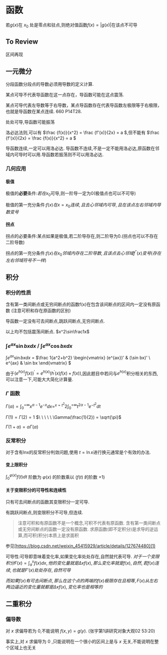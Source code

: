 # 函数

若$g(x)$在 $x_0$ 处是零点和驻点,则绝对值函数$f(x) = |g(x)|$在该点不可导

## To Review

区间再现

## 一元微分

分段函数分段点的导数必须用导数的定义计算.

某点可导不代表导函数在这一点存在，导函数可能在这点震荡.

某点可导代表左导数等于右导数，某点导函数存在代表导函数左极限等于右极限，也就是导函数在某点连续. 660 P14T28.

处处可导,导函数可能振荡

洛必达法则,可以有 $\frac {f(x)}{x^2} = \frac {f'(x)}{2x} = a $,但不能有 $\frac {f'(x)}{2x} = \frac {f(x)}{x^2} = a $

导函数连续,一定可以用洛必达. 导函数不连续,不是一定不能用洛必达,原函数在邻域内可导时可以用.导函数若振荡则不可以用洛必达.

### 几何应用

#### 极值

极值的**必要**条件:$若在x_0$可导,则一阶导一定为0(极值点也可以不可导)

极值的第一充分条件:$f(x)在x=x_0连续,且去心邻域内可导,且在该点左右邻域内导数变号$

#### 拐点

拐点的必要条件:某点如果是极值,若二阶导存在,则二阶导为0.(拐点也可以不存在二阶导数)

拐点的第一充分条件:$f(x)在x_0邻域内存在二阶导数,且该点去心邻域f^{''}(x)变号(存在左右邻域符号不一样)$

## 积分

### 积分的性质

含有第一类间断点或无穷间断点的函数f(x)在包含该间断点的区间内一定没有原函数 (注意可积和存在原函数的区别)

导函数一定没有可去间断点,跳跃间断点,无穷间断点.

以上均不包括震荡间断点. $x^2\sin\frac1x$

### $\int e^{ax}\sin bxdx$ / $\int e^{ax}\cos bxdx$ 

$\int e^{ax}\sin bx dx$ = 
$\frac 1{a^2+b^2}
\begin{vmatrix}
(e^{ax})' & (\sin bx)' \\
e^{ax} & \sin bx
\end{vmatrix}
$

由于$(e^{h(x)}f(x))^{'} = e^{h(x)}(h^{'}(x)f(x)+f(x))$,因此题目中若问与$e^{h(x)}$积分相关的东西,可以注意一下,可能大大简化计算量.

### $\Gamma$ 函数

$\Gamma(\alpha) = \int_{0}^{+\infty} x^{\alpha-1}e^{-x}dx =^{x=t^2}2\int_{0}^{+\infty} t^{2\alpha-1}e^{-t^2}dt$

$\Gamma(1) = \Gamma(2) = 1$ $\ \ \ \ \ \Gamma(\frac{1}{2}) = \sqrt{\pi}$

$\Gamma(1+\alpha) = \alpha\Gamma(\alpha)$

### 反常积分

对于含有lnx的反常积分判敛问题,使用 $t=\ln x$进行换元通常是个有效的办法.

#### 变上限积分

$\int_{0}^{\varphi(x)} f(t) dt$ 阶数为 $\varphi(x)$ 的阶数乘以 $(f(t)$ 的阶数 $+1)$

#### 关于变限积分的可导性和连续性

只有可去间断点的函数其变限积分一定可导.

有跳跃间断点,则变限积分不可导,但连续.

> 注意可积和有原函数不是一个概念,可积不代表有原函数.
> 含有第一类间断点或无穷间断点的函数一定没有原函数.
> 求原函数(即不定积分)是求导的逆运算,而可积(积分)本质上是求面积

参见[https://blog.csdn.net/weixin_45415929/article/details/127674480](1)

可导性:可导即意味着变化率,如果变化率处处存在,自然就代表可导.
$对于一个变限积分F(x)=\int_a^xf(x)dx,他的变化量就是\Delta xf(x),那么变化率就是f(x),自然,若f(x)连续,也就是F'(x)处处存在,自然可导$

$而如果f(x)有可去间断点,那么在这个点的两端的f(x)极限存在且相等,F(x)从左右两边逼近的变化量就都是\Delta xf(x),变化率也是相等的$

## 二重积分

### 偏导数

对 $x$ 求偏导若为 $0$,不能说明 $f(x,y) = g(y)$.  (张宇第1讲研究对象大观02 53:20)

事实上,对 $x$ 求偏导为 $0$ ,只能说明在一个很小的区间上是与 $x$ 无关,不能说明在整个区域上也无关

